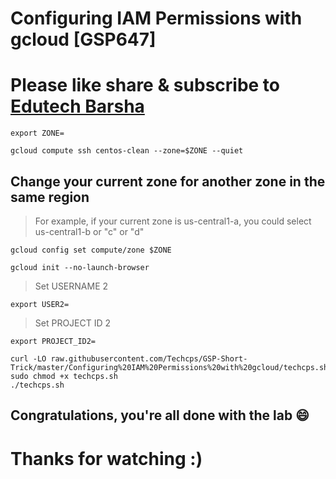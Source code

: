 
# Configuring IAM Permissions with gcloud [GSP647]

# Please like share & subscribe to [Edutech Barsha](https://www.youtube.com/channel/UC7jPMkHB5mX-6H2R3Y1lYZg)

```
export ZONE=
```
```
gcloud compute ssh centos-clean --zone=$ZONE --quiet
```
## Change your current zone for another zone in the same region
>  For example, if your current zone is us-central1-a, you could select us-central1-b or "c" or "d"

```
gcloud config set compute/zone $ZONE
```
```
gcloud init --no-launch-browser
```

> Set USERNAME 2
```
export USER2=
```
> Set PROJECT ID 2 
```
export PROJECT_ID2=
```
```
curl -LO raw.githubusercontent.com/Techcps/GSP-Short-Trick/master/Configuring%20IAM%20Permissions%20with%20gcloud/techcps.sh
sudo chmod +x techcps.sh
./techcps.sh
```

## Congratulations, you're all done with the lab 😄

# Thanks for watching :)
